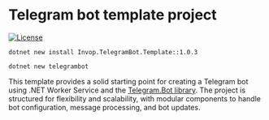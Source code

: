 # **Telegram bot template project**
[![License](https://img.shields.io/github/license/TelegramBots/telegram.bot.svg?style=flat-square&maxAge=2592000&label=License)](https://raw.githubusercontent.com/Invop/TelegramBotTemplate/refs/heads/master/LICENSE)

```
dotnet new install Invop.TelegramBot.Template::1.0.3
```
```
dotnet new telegrambot 
```
This template provides a solid starting point for creating a Telegram bot using .NET Worker Service and the [Telegram.Bot library](https://github.com/TelegramBots/Telegram.Bot).
The project is structured for flexibility and scalability, with modular components to handle bot configuration, message processing, and bot updates.
